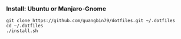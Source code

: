 ### Install: Ubuntu or Manjaro-Gnome
```shell
git clone https://github.com/guangbin79/dotfiles.git ~/.dotfiles
cd ~/.dotfiles
./install.sh
